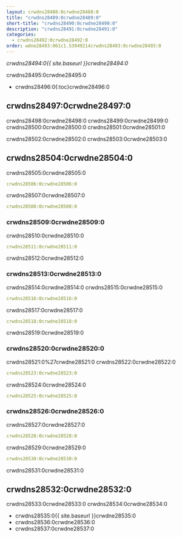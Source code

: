 ```yaml
---
layout: crwdns28488:0crwdne28488:0
title: "crwdns28489:0crwdne28489:0"
short-title: "crwdns28490:0crwdne28490:0"
description: "crwdns28491:0crwdne28491:0"
categories:
  - crwdns28492:0crwdne28492:0
order: wdne28493:061c1.53949214crwdns28493:0crwdne28493:0
---
```

*crwdns28494:0{{ site.baseurl }}crwdne28494:0*

crwdns28495:0crwdne28495:0

- crwdns28496:0{:toc}crwdne28496:0

## crwdns28497:0crwdne28497:0

crwdns28498:0crwdne28498:0 crwdns28499:0crwdne28499:0 crwdns28500:0crwdne28500:0 crwdns28501:0crwdne28501:0

crwdns28502:0crwdne28502:0 crwdns28503:0crwdne28503:0

## crwdns28504:0crwdne28504:0

crwdns28505:0crwdne28505:0

```yaml
crwdns28506:0crwdne28506:0
```

crwdns28507:0crwdne28507:0

```yaml
crwdns28508:0crwdne28508:0
```

### crwdns28509:0crwdne28509:0

crwdns28510:0crwdne28510:0

```yaml
crwdns28511:0crwdne28511:0
```

crwdns28512:0crwdne28512:0

### crwdns28513:0crwdne28513:0

crwdns28514:0crwdne28514:0 crwdns28515:0crwdne28515:0

```yaml
crwdns28516:0crwdne28516:0
```

crwdns28517:0crwdne28517:0

```yaml
crwdns28518:0crwdne28518:0
```

crwdns28519:0crwdne28519:0

### crwdns28520:0crwdne28520:0

crwdns28521:0%27crwdne28521:0 crwdns28522:0crwdne28522:0

```yaml
crwdns28523:0crwdne28523:0
```

crwdns28524:0crwdne28524:0

```yaml
crwdns28525:0crwdne28525:0
```

### crwdns28526:0crwdne28526:0

crwdns28527:0crwdne28527:0

```yaml
crwdns28528:0crwdne28528:0
```

crwdns28529:0crwdne28529:0

```yaml
crwdns28530:0crwdne28530:0
```

crwdns28531:0crwdne28531:0

## crwdns28532:0crwdne28532:0

crwdns28533:0crwdne28533:0 crwdns28534:0crwdne28534:0

- crwdns28535:0{{ site.baseurl }}crwdne28535:0
- crwdns28536:0crwdne28536:0
- crwdns28537:0crwdne28537:0